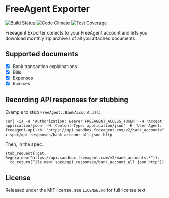 # FreeAgent Exporter

[![Build Status](https://semaphoreci.com/api/v1/projects/0e55d82b-5241-401b-9ee1-5594093b71a5/425544/shields_badge.svg)](https://semaphoreci.com/michaelbaudino/freeagent-exporter)
[![Code Climate](https://codeclimate.com/github/alpinelab/freeagent-exporter/badges/gpa.svg?style=flat-square)](https://codeclimate.com/github/alpinelab/freeagent-exporter)
[![Test Coverage](https://codeclimate.com/github/alpinelab/freeagent-exporter/badges/coverage.svg)](https://codeclimate.com/github/alpinelab/freeagent-exporter/coverage)

Freeagent Exporter conects to your FreeAgent account and lets you download monthly zip archives of all you attached documents.

## Supported documents

- [x] Bank transaction explainations
- [x] Bills
- [x] Expenses
- [x] Invoices

## Recording API responses for stubbing

Example to stub `FreeAgent::BankAccount.all`:
```
curl -is -H 'Authorization: Bearer FREEAGENT_ACCESS_TOKEN' -H 'Accept: application/json' -H 'Content-Type: application/json' -H 'User-Agent: freeagent-api-rb' "https://api.sandbox.freeagent.com/v2/bank_accounts" > spec/api_responses/bank_account_all.json.http
```

Then, in the spec:
```
stub_request(:get, Regexp.new("https://api.sandbox.freeagent.com/v2/bank_accounts.*")).
  to_return(File.new('spec/api_responses/bank_account_all.json.http'))
```

## License

Released under the MIT license, see `LICENSE.md` for full license text
